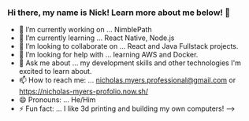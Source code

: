 ### Hi there, my name is Nick! Learn more about me below! 👋

- 🔭 I’m currently working on ... NimblePath
- 🌱 I’m currently learning ... React Native, Node.js
- 👯 I’m looking to collaborate on ... React and Java Fullstack projects.
- 🤔 I’m looking for help with ... learning AWS and Docker.
- 💬 Ask me about ... my development skills and other technologies I'm excited to learn about.
- 📫 How to reach me: ... nicholas.myers.professional@gmail.com or https://nicholas-myers-profolio.now.sh/
- 😄 Pronouns: ... He/Him
- ⚡ Fun fact: ... I like 3d printing and building my own computers!
-->
